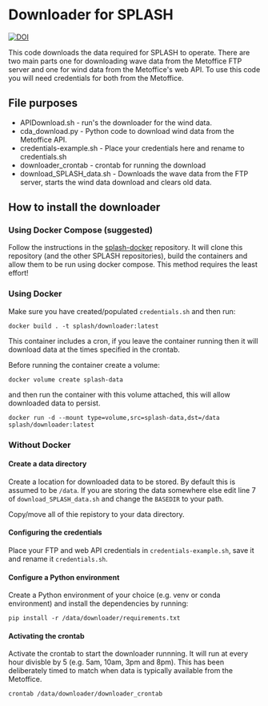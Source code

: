 # Downloader for SPLASH

[![DOI](https://zenodo.org/badge/972658743.svg)](https://doi.org/10.5281/zenodo.15282624)

This code downloads the data required for SPLASH to operate.
There are two main parts one for downloading wave data from the Metoffice FTP 
server and one for wind data from the Metoffice's web API. To use this code you
will need credentials for both from the Metoffice.

## File purposes

 * APIDownload.sh  - run's the downloader for the wind data.
 * cda_download.py - Python code to download wind data from the Metoffice API.
 * credentials-example.sh - Place your credentials here and rename to credentials.sh
 * downloader_crontab  - crontab for running the download
 * download_SPLASH_data.sh - Downloads the wave data from the FTP server, starts the wind data download and clears old data.

## How to install the downloader

### Using Docker Compose (suggested)

Follow the instructions in the [splash-docker](https://github.com/SPLASHDT/splash-docker) 
repository. It will clone this repository (and the other SPLASH repositories), 
build the containers and allow them to be run using docker compose. 
This method requires the least effort!

### Using Docker

Make sure you have created/populated `credentials.sh` and then run:

```
docker build . -t splash/downloader:latest
```

This container includes a cron, if you leave the container running then it
will download data at the times specified in the crontab.

Before running the container create a volume:

```
docker volume create splash-data
```

and then run the container with this volume attached, this will allow 
downloaded data to persist.

```
docker run -d --mount type=volume,src=splash-data,dst=/data splash/downloader:latest
```

### Without Docker

#### Create a data directory

Create a location for downloaded data to be stored. By default this is assumed
to be `/data`. If you are storing the data somewhere else edit line 7 of 
`download_SPLASH_data.sh` and change the `BASEDIR` to your path. 

Copy/move all of thie repistory to your data directory.

#### Configuring the credentials

Place your FTP and web API credentials in `credentials-example.sh`, save it 
and rename it `credentials.sh`.

#### Configure a Python environment

Create a Python environment of your choice (e.g. venv or conda environment) and
install the dependencies by running:

```
pip install -r /data/downloader/requirements.txt
```

#### Activating the crontab

Activate the crontab to start the downloader runnning. It will run at every hour
divisble by 5 (e.g. 5am, 10am, 3pm and 8pm). This has been deliberately timed to 
match when data is typically available from the Metoffice.

```
crontab /data/downloader/downloader_crontab
```
